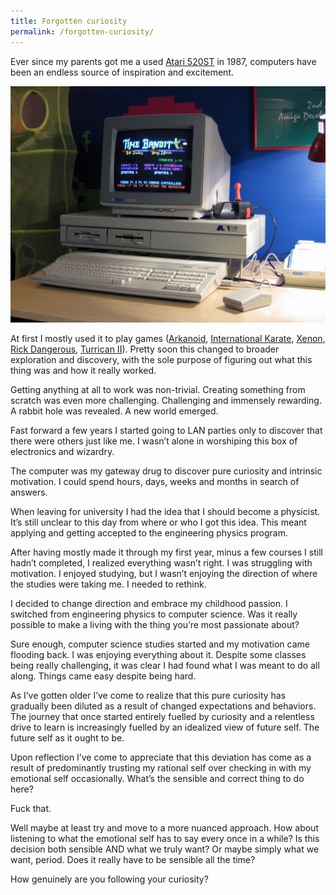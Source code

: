 ```yaml
---
title: Forgotten curiosity
permalink: /forgotten-curiosity/
---
```

Ever since my parents got me a used [Atari 520ST](https://en.wikipedia.org/wiki/Atari_ST) in 1987, computers have been an endless source of inspiration and excitement.

![Atari 520ST](/assets/atari.jpg)

At first I mostly used it to play games ([Arkanoid](https://en.wikipedia.org/wiki/Arkanoid), [International Karate](https://en.wikipedia.org/wiki/International_Karate), [Xenon](https://en.wikipedia.org/wiki/Xenon_(video_game)), [Rick Dangerous](https://en.wikipedia.org/wiki/Rick_Dangerous), [Turrican II](https://en.wikipedia.org/wiki/Turrican_II:_The_Final_Fight)). Pretty soon this changed to broader exploration and discovery, with the sole purpose of figuring out what this thing was and how it really worked.

Getting anything at all to work was non-trivial. Creating something from scratch was even more challenging. Challenging and immensely rewarding. A rabbit hole was revealed. A new world emerged. 

Fast forward a few years I started going to LAN parties only to discover that there were others just like me. I wasn’t alone in worshiping this box of electronics and wizardry. 

The computer was my gateway drug to discover pure curiosity and intrinsic motivation. I could spend hours, days, weeks and months in search of answers. 

When leaving for university I had the idea that I should become a physicist. It’s still unclear to this day from where or who I got this idea. This meant applying and getting accepted to the engineering physics program. 

After having mostly made it through my first year, minus a few courses I still hadn’t completed, I realized everything wasn’t right. I was struggling with motivation. I enjoyed studying, but I wasn’t enjoying the direction of where the studies were taking me. I needed to rethink.

I decided to change direction and embrace my childhood passion. I switched from engineering physics to computer science. Was it really possible to make a living with the thing you’re most passionate about?

Sure enough, computer science studies started and my motivation came flooding back. I was enjoying everything about it. Despite some classes being really challenging, it was clear I had found what I was meant to do all along. Things came easy despite being hard. 

As I’ve gotten older I’ve come to realize that this pure curiosity has gradually been diluted as a result of changed expectations and behaviors. The journey that once started entirely fuelled by curiosity and a relentless drive to learn is increasingly fuelled by an idealized view of future self. The future self as it ought to be.

Upon reflection I’ve come to appreciate that this deviation has come as a result of predominantly trusting my rational self over checking in with my emotional self occasionally. What’s the sensible and correct thing to do here? 

Fuck that. 

Well maybe at least try and move to a more nuanced approach. How about listening to what the emotional self has to say every once in a while? Is this decision both sensible AND what we truly want? Or maybe simply what we want, period. Does it really have to be sensible all the time?

How genuinely are you following your curiosity?
